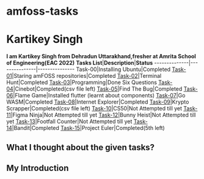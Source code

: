 # amfoss-tasks
# Kartikey Singh
**I am Kartikey Singh from Dehradun Uttarakhand,fresher at Amrita School of Engineering(EAC 2022)**
**Tasks List**|**Description**|**Status**
--------------|---------------|---------------
Task-00|Installing Ubuntu|Completed
[Task-01](https://github.com/QuantuM410/amfoss-tasks/tree/main/task-01)|Staring amFOSS repositories|Completed
[Task-02](https://github.com/QuantuM410/amfoss-tasks/tree/main/task-02)|Terminal Hunt|Completed
[Task-03](https://github.com/QuantuM410/amfoss-tasks/tree/main/task-03)|Programming|Done Six Questions
[Task-04](https://github.com/QuantuM410/amfoss-tasks/tree/main/task-04)|Cinebot|Completed(csv file left)
[Task-05](https://github.com/QuantuM410/amfoss-tasks/tree/main/task-05)|Find The Bug|Completed
[Task-06](https://github.com/QuantuM410/amfoss-tasks/tree/main/task-06)|Flame Game|Installed flutter (learnt about components)
[Task-07](https://github.com/QuantuM410/amfoss-tasks/tree/main/task-07)|Go WASM|Completed
[Task-08](https://github.com/QuantuM410/amfoss-tasks/tree/main/task-08)|Internet Explorer|Completed
[Task-09](https://github.com/QuantuM410/amfoss-tasks/tree/main/task-09)|Krypto Scrapper|Completed(csv file left)
[Task-10]()|CS50|Not Attempted till yet
[Task-11]()|Figma Ninja|Not Attempted till yet
[Task-12]()|Bunny Heist|Not Attempted till yet
[Task-13]()|Footfall Counter|Not Attempted till yet
[Task-14](https://github.com/QuantuM410/amfoss-tasks/tree/main/task-14)|Bandit|Completed
[Task-15](https://github.com/QuantuM410/amfoss-tasks/tree/main/task-15)|Project Euler|Completed(5th left)
## What I thought about the given tasks?



## My Introduction
